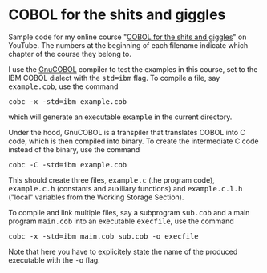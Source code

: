 # COBOL for the shits and giggles

Sample code for my online course "<a href="https://tinyurl.com/bdeafea5">COBOL for the shits and giggles</a>" on YouTube.
The numbers at the beginning of each filename indicate which chapter of the course they belong to.

I use the <a href="https://gnucobol.sourceforge.io">GnuCOBOL</a> compiler to test the examples in this course, set to the IBM COBOL dialect with the <tt>std=ibm</tt> flag.
To compile a file, say <tt>example.cob</tt>, use the command

<tt>cobc -x -std=ibm example.cob</tt>

which will generate an executable <tt>example</tt> in the current directory.

Under the hood, GnuCOBOL is a transpiler that translates COBOL into C code, which is then compiled into binary. To create the intermediate C code instead of the
binary, use the command

<tt>cobc -C -std=ibm example.cob</tt>

This should create three files, <tt>example.c</tt> (the program code), <tt>example.c.h</tt> (constants and auxiliary functions) and <tt>example.c.l.h</tt> ("local" variables from the Working Storage Section).

To compile and link multiple files, say a subprogram <tt>sub.cob</tt> and a main program <tt>main.cob</tt> into an executable <tt>execfile</tt>, use the command

<tt>cobc -x -std=ibm main.cob sub.cob -o execfile</tt>

Note that here you have to explicitely state the name of the produced executable with the <tt>-o</tt> flag.

